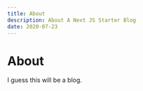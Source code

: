 ```yaml
---
title: About
description: About A Next JS Starter Blog
date: 2020-07-23
---
```


# About

I guess this will be a blog.
